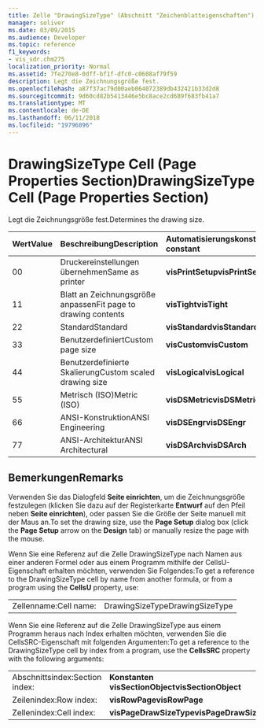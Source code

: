 ```yaml
---
title: Zelle "DrawingSizeType" (Abschnitt "Zeichenblatteigenschaften")
manager: soliver
ms.date: 03/09/2015
ms.audience: Developer
ms.topic: reference
f1_keywords:
- vis_sdr.chm275
localization_priority: Normal
ms.assetid: 7fe270e8-0dff-bf1f-dfc0-c0608af79f59
description: Legt die Zeichnungsgröße fest.
ms.openlocfilehash: a87f37ac79d00aeb064072389db432421b33d2d8
ms.sourcegitcommit: 9d60cd82b5413446e5bc8ace2cd689f683fb41a7
ms.translationtype: MT
ms.contentlocale: de-DE
ms.lasthandoff: 06/11/2018
ms.locfileid: "19796896"
---
```

# <a name="drawingsizetype-cell-page-properties-section"></a><span data-ttu-id="6f4ac-103">DrawingSizeType Cell (Page Properties Section)</span><span class="sxs-lookup"><span data-stu-id="6f4ac-103">DrawingSizeType Cell (Page Properties Section)</span></span>

<span data-ttu-id="6f4ac-104">Legt die Zeichnungsgröße fest.</span><span class="sxs-lookup"><span data-stu-id="6f4ac-104">Determines the drawing size.</span></span>
  
|<span data-ttu-id="6f4ac-105">**Wert**</span><span class="sxs-lookup"><span data-stu-id="6f4ac-105">**Value**</span></span>|<span data-ttu-id="6f4ac-106">**Beschreibung**</span><span class="sxs-lookup"><span data-stu-id="6f4ac-106">**Description**</span></span>|<span data-ttu-id="6f4ac-107">**Automatisierungskonstante**</span><span class="sxs-lookup"><span data-stu-id="6f4ac-107">**Automation constant**</span></span>|
|:-----|:-----|:-----|
|<span data-ttu-id="6f4ac-108">0</span><span class="sxs-lookup"><span data-stu-id="6f4ac-108">0</span></span>  <br/> |<span data-ttu-id="6f4ac-109">Druckereinstellungen übernehmen</span><span class="sxs-lookup"><span data-stu-id="6f4ac-109">Same as printer</span></span>  <br/> |<span data-ttu-id="6f4ac-110">**visPrintSetup**</span><span class="sxs-lookup"><span data-stu-id="6f4ac-110">**visPrintSetup**</span></span> <br/> |
|<span data-ttu-id="6f4ac-111">1</span><span class="sxs-lookup"><span data-stu-id="6f4ac-111">1</span></span>  <br/> |<span data-ttu-id="6f4ac-112">Blatt an Zeichnungsgröße anpassen</span><span class="sxs-lookup"><span data-stu-id="6f4ac-112">Fit page to drawing contents</span></span>  <br/> |<span data-ttu-id="6f4ac-113">**visTight**</span><span class="sxs-lookup"><span data-stu-id="6f4ac-113">**visTight**</span></span> <br/> |
|<span data-ttu-id="6f4ac-114">2</span><span class="sxs-lookup"><span data-stu-id="6f4ac-114">2</span></span>  <br/> |<span data-ttu-id="6f4ac-115">Standard</span><span class="sxs-lookup"><span data-stu-id="6f4ac-115">Standard</span></span>  <br/> |<span data-ttu-id="6f4ac-116">**visStandard**</span><span class="sxs-lookup"><span data-stu-id="6f4ac-116">**visStandard**</span></span> <br/> |
|<span data-ttu-id="6f4ac-117">3</span><span class="sxs-lookup"><span data-stu-id="6f4ac-117">3</span></span>  <br/> |<span data-ttu-id="6f4ac-118">Benutzerdefiniert</span><span class="sxs-lookup"><span data-stu-id="6f4ac-118">Custom page size</span></span>  <br/> |<span data-ttu-id="6f4ac-119">**visCustom**</span><span class="sxs-lookup"><span data-stu-id="6f4ac-119">**visCustom**</span></span> <br/> |
|<span data-ttu-id="6f4ac-120">4</span><span class="sxs-lookup"><span data-stu-id="6f4ac-120">4</span></span>  <br/> |<span data-ttu-id="6f4ac-121">Benutzerdefinierte Skalierung</span><span class="sxs-lookup"><span data-stu-id="6f4ac-121">Custom scaled drawing size</span></span>  <br/> |<span data-ttu-id="6f4ac-122">**visLogical**</span><span class="sxs-lookup"><span data-stu-id="6f4ac-122">**visLogical**</span></span> <br/> |
|<span data-ttu-id="6f4ac-123">5</span><span class="sxs-lookup"><span data-stu-id="6f4ac-123">5</span></span>  <br/> |<span data-ttu-id="6f4ac-124">Metrisch (ISO)</span><span class="sxs-lookup"><span data-stu-id="6f4ac-124">Metric (ISO)</span></span>  <br/> |<span data-ttu-id="6f4ac-125">**visDSMetric**</span><span class="sxs-lookup"><span data-stu-id="6f4ac-125">**visDSMetric**</span></span> <br/> |
|<span data-ttu-id="6f4ac-126">6</span><span class="sxs-lookup"><span data-stu-id="6f4ac-126">6</span></span>  <br/> |<span data-ttu-id="6f4ac-127">ANSI-Konstruktion</span><span class="sxs-lookup"><span data-stu-id="6f4ac-127">ANSI Engineering</span></span>  <br/> |<span data-ttu-id="6f4ac-128">**visDSEngr**</span><span class="sxs-lookup"><span data-stu-id="6f4ac-128">**visDSEngr**</span></span> <br/> |
|<span data-ttu-id="6f4ac-129">7</span><span class="sxs-lookup"><span data-stu-id="6f4ac-129">7</span></span>  <br/> |<span data-ttu-id="6f4ac-130">ANSI-Architektur</span><span class="sxs-lookup"><span data-stu-id="6f4ac-130">ANSI Architectural</span></span>  <br/> |<span data-ttu-id="6f4ac-131">**visDSArch**</span><span class="sxs-lookup"><span data-stu-id="6f4ac-131">**visDSArch**</span></span> <br/> |
   
## <a name="remarks"></a><span data-ttu-id="6f4ac-132">Bemerkungen</span><span class="sxs-lookup"><span data-stu-id="6f4ac-132">Remarks</span></span>

<span data-ttu-id="6f4ac-133">Verwenden Sie das Dialogfeld **Seite einrichten**, um die Zeichnungsgröße festzulegen (klicken Sie dazu auf der Registerkarte **Entwurf** auf den Pfeil neben **Seite einrichten**), oder passen Sie die Größe der Seite manuell mit der Maus an.</span><span class="sxs-lookup"><span data-stu-id="6f4ac-133">To set the drawing size, use the **Page Setup** dialog box (click the **Page Setup** arrow on the **Design** tab) or manually resize the page with the mouse.</span></span> 
  
<span data-ttu-id="6f4ac-134">Wenn Sie eine Referenz auf die Zelle DrawingSizeType nach Namen aus einer anderen Formel oder aus einem Programm mithilfe der CellsU-Eigenschaft erhalten möchten, verwenden Sie Folgendes:</span><span class="sxs-lookup"><span data-stu-id="6f4ac-134">To get a reference to the DrawingSizeType cell by name from another formula, or from a program using the **CellsU** property, use:</span></span> 
  
|||
|:-----|:-----|
|<span data-ttu-id="6f4ac-135">Zellenname:</span><span class="sxs-lookup"><span data-stu-id="6f4ac-135">Cell name:</span></span>  <br/> |<span data-ttu-id="6f4ac-136">DrawingSizeType</span><span class="sxs-lookup"><span data-stu-id="6f4ac-136">DrawingSizeType</span></span>  <br/> |
   
<span data-ttu-id="6f4ac-137">Wenn Sie eine Referenz auf die Zelle DrawingSizeType aus einem Programm heraus nach Index erhalten möchten, verwenden Sie die CellsSRC-Eigenschaft mit folgenden Argumenten:</span><span class="sxs-lookup"><span data-stu-id="6f4ac-137">To get a reference to the DrawingSizeType cell by index from a program, use the **CellsSRC** property with the following arguments:</span></span> 
  
|||
|:-----|:-----|
|<span data-ttu-id="6f4ac-138">Abschnittsindex:</span><span class="sxs-lookup"><span data-stu-id="6f4ac-138">Section index:</span></span>  <br/> |<span data-ttu-id="6f4ac-139">**Konstanten visSectionObject**</span><span class="sxs-lookup"><span data-stu-id="6f4ac-139">**visSectionObject**</span></span> <br/> |
|<span data-ttu-id="6f4ac-140">Zeilenindex:</span><span class="sxs-lookup"><span data-stu-id="6f4ac-140">Row index:</span></span>  <br/> |<span data-ttu-id="6f4ac-141">**visRowPage**</span><span class="sxs-lookup"><span data-stu-id="6f4ac-141">**visRowPage**</span></span> <br/> |
|<span data-ttu-id="6f4ac-142">Zellenindex:</span><span class="sxs-lookup"><span data-stu-id="6f4ac-142">Cell index:</span></span>  <br/> |<span data-ttu-id="6f4ac-143">**visPageDrawSizeType**</span><span class="sxs-lookup"><span data-stu-id="6f4ac-143">**visPageDrawSizeType**</span></span> <br/> |
   

